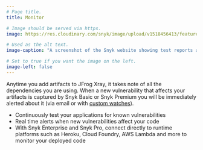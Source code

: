 ```yaml
---
# Page title.
title: Monitor

# Image should be served via https.
image: https://res.cloudinary.com/snyk/image/upload/v1518456413/features/features-monitor.png

# Used as the alt text.
image-caption: "A screenshot of the Snyk website showing test reports alongside each project"

# Set to true if you want the image on the left.
image-left: false
---
```

Anytime you add artifacts to JFrog Xray, it takes note of all the dependencies you are using. When a new vulnerability that affects your artifacts is captured by Snyk Basic or Snyk Premium you will be immediately alerted about it (via email or with [custom watches](https://www.jfrog.com/confluence/display/XRAY/Watches#Watches-Actions.1)).

* Continuously test your applications for known vulnerabilities
* Real time alerts when new vulnerabilities affect your code
* With Snyk Enterprise and Snyk Pro, connect directly to runtime platforms such as Heroku, Cloud Foundry, AWS Lambda and more to monitor your deployed code